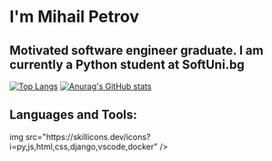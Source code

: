 <h1>I'm Mihail Petrov</h1>

<h2>Motivated software engineer graduate. I am currently a Python student at SoftUni.bg</h2>

[![Top Langs](https://github-readme-stats.vercel.app/api/top-langs/?username=Mihail0708&layout=compact)](https://github.com/anuraghazra/github-readme-stats)
[![Anurag's GitHub stats](https://github-readme-stats.vercel.app/api?username=Mihail0708)](https://github.com/anuraghazra/github-readme-stats)

<h2>Languages and Tools:</h2>
img src="https://skillicons.dev/icons?i=py,js,html,css,django,vscode,docker" />
